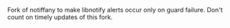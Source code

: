 Fork of notiffany to make libnotify alerts occur only on guard failure. Don't
count on timely updates of this fork.
